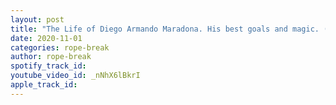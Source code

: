 ```yaml
---
layout: post
title: "The Life of Diego Armando Maradona. His best goals and magic. (La vida de Diego Maradona.) RB Soccer"
date: 2020-11-01
categories: rope-break
author: rope-break
spotify_track_id: 
youtube_video_id: _nNhX6lBkrI
apple_track_id: 
---
```

